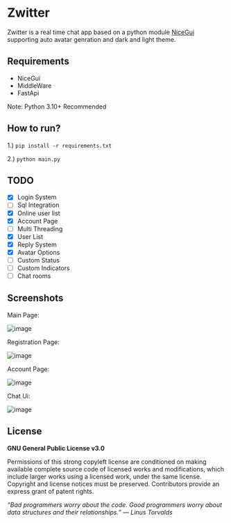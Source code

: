 # Zwitter

Zwitter is a real time chat app based on a python module [NiceGui](https://nicegui.io/) supporting auto avatar genration and dark and light theme. 

## Requirements

- NiceGui
- MiddleWare
- FastApi

Note: Python 3.10+ Recommended

## How to run?
1.) ``` pip install -r requirements.txt ```

2.) ``` python main.py ```


## TODO

- [X] Login System
- [ ] Sql Integration
- [X] Online user list
- [X] Account Page
- [ ] Multi Threading
- [X] User List
- [X] Reply System
- [X] Avatar Options
- [ ] Custom Status
- [ ] Custom Indicators
- [ ] Chat rooms

## Screenshots

Main Page:

![image](https://github.com/user-attachments/assets/0ae35e2d-b3cf-4737-8a9e-bba5586d7e13)

Registration Page:

![image](https://github.com/user-attachments/assets/7e109b52-5ab9-4b31-af2b-9e68185c4838)

Account Page:

![image](https://github.com/user-attachments/assets/f22836a3-1037-4e06-aabd-92a4e318433e)

Chat Ui:

![image](https://github.com/user-attachments/assets/d2e30182-a97c-47a6-b362-e6d192145118)

## License

**GNU General Public License v3.0**

Permissions of this strong copyleft license are conditioned on making available complete source code of licensed works and modifications, which include larger works using a licensed work, under the same license. Copyright and license notices must be preserved. Contributors provide an express grant of patent rights.




_“Bad programmers worry about the code. Good programmers worry about data structures and their relationships.”
― Linus Torvalds_
